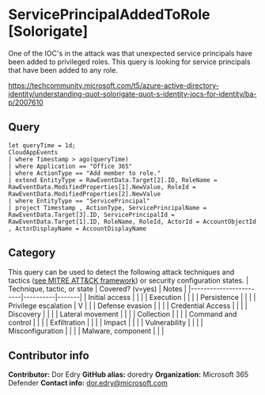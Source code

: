 # ServicePrincipalAddedToRole [Solorigate]

One of the IOC's in the attack was that unexpected service principals have been added to privileged roles. 
This query is looking for service principals that have been added to any role. 

https://techcommunity.microsoft.com/t5/azure-active-directory-identity/understanding-quot-solorigate-quot-s-identity-iocs-for-identity/ba-p/2007610

## Query
```
let queryTime = 1d;
CloudAppEvents
| where Timestamp > ago(queryTime)
| where Application == "Office 365"
| where ActionType == "Add member to role."
| extend EntityType = RawEventData.Target[2].ID, RoleName = RawEventData.ModifiedProperties[1].NewValue, RoleId = RawEventData.ModifiedProperties[2].NewValue
| where EntityType == "ServicePrincipal"
| project Timestamp , ActionType, ServicePrincipalName = RawEventData.Target[3].ID, ServicePrincipalId = RawEventData.Target[1].ID, RoleName, RoleId, ActorId = AccountObjectId , ActorDisplayName = AccountDisplayName 
```
## Category
This query can be used to detect the following attack techniques and tactics ([see MITRE ATT&CK framework](https://attack.mitre.org/)) or security configuration states.
| Technique, tactic, or state | Covered? (v=yes) | Notes |
|------------------------|----------|-------|
| Initial access |  |  |
| Execution |  |  |
| Persistence |  |  | 
| Privilege escalation | V |  |
| Defense evasion |  |  | 
| Credential Access |  |  | 
| Discovery |  |  | 
| Lateral movement |  |  | 
| Collection |  |  | 
| Command and control |  |  | 
| Exfiltration |  |  | 
| Impact |  |  |
| Vulnerability |  |  |
| Misconfiguration |  |  |
| Malware, component |  |  |

## Contributor info
**Contributor:** Dor Edry
**GitHub alias:** doredry
**Organization:** Microsoft 365 Defender
**Contact info:** dor.edry@microsoft.com
